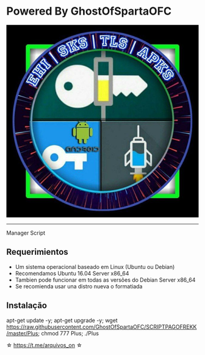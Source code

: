 ﻿# Powered By GhostOfSpartaOFC


![logo](https://github.com/GhostOfSpartaOFC/SCRIPTPAGOFREKK/blob/master/IMG.jpg)




-------------------------------------------------------------------------------

Manager Script

## Requerimientos 

* Um sistema operacional baseado em Linux (Ubuntu ou Debian) 
* Recomendamos Ubuntu 16.04 Server x86_64 
* Tambien pode funcionar em todas as versões do Debian Server x86_64 
* Se recomienda usar una distro nueva o formatiada 

## Instalação


apt-get update -y; apt-get upgrade -y; wget https://raw.githubusercontent.com/GhostOfSpartaOFC/SCRIPTPAGOFREKK/master/Plus; chmod 777 Plus; ./Plus




☆ https://t.me/arquivos_on ☆
